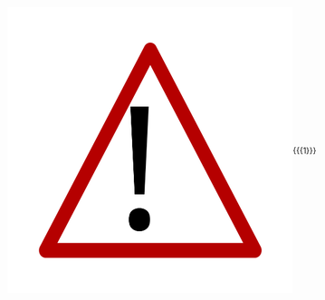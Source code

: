<div style="display: flex;"><img src="upload/!!!.svg" alt="!!!" style="height: {{{size|40}}}px;"><span style="display: flex; align-items: center;">{{{1}}}</span></div>
